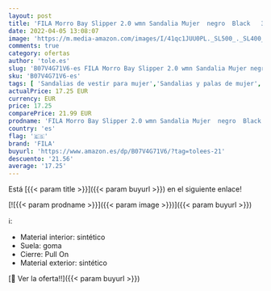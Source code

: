 ```yaml
---
layout: post
title: 'FILA Morro Bay Slipper 2.0 wmn Sandalia Mujer  negro  Black   36 EU'
date: 2022-04-05 13:08:07
image: 'https://m.media-amazon.com/images/I/41qc1JUU0PL._SL500_._SL400_.jpg'
comments: true
category: ofertas
author: 'tole.es'
slug: 'B07V4G71V6-es FILA Morro Bay Slipper 2.0 wmn Sandalia Mujer negro Black...'
sku: 'B07V4G71V6-es'
tags: [ 'Sandalias de vestir para mujer','Sandalias y palas de mujer','Zapatos','Zapatos para mujer','Zapatos y complementos','fila','sandalia', ]
actualPrice: 17.25 EUR
currency: EUR
price: 17.25
comparePrice: 21.99 EUR
prodname: 'FILA Morro Bay Slipper 2.0 wmn Sandalia Mujer  negro  Black   36 EU'
country: 'es'
flag: '🇪🇸'
brand: 'FILA'
buyurl: 'https://www.amazon.es/dp/B07V4G71V6/?tag=tolees-21'
descuento: '21.56'
average: '17.25'
---
```


Está [{{< param title >}}]({{< param buyurl >}}) en el siguiente enlace!

[![{{< param prodname >}}]({{< param image >}})]({{< param buyurl >}})

ℹ️:

- Material interior: sintético
- Suela: goma
- Cierre: Pull On
- Material exterior: sintético

[🛒 Ver la oferta!!]({{< param buyurl >}})
